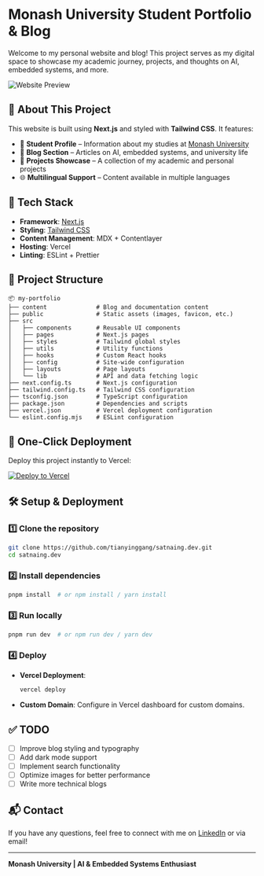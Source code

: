 # Monash University Student Portfolio & Blog

Welcome to my personal website and blog! This project serves as my digital space to showcase my academic journey, projects, and thoughts on AI, embedded systems, and more.

![Website Preview](https://via.placeholder.com/1200x600?text=Website+Preview)

## 🚀 About This Project
This website is built using **Next.js** and styled with **Tailwind CSS**. It features:
- 🏫 **Student Profile** – Information about my studies at [Monash University](https://www.monash.edu/)
- 📜 **Blog Section** – Articles on AI, embedded systems, and university life
- 🔬 **Projects Showcase** – A collection of my academic and personal projects
- 🌐 **Multilingual Support** – Content available in multiple languages

## 🔧 Tech Stack
- **Framework**: [Next.js](https://nextjs.org/)
- **Styling**: [Tailwind CSS](https://tailwindcss.com/)
- **Content Management**: MDX + Contentlayer
- **Hosting**: Vercel
- **Linting**: ESLint + Prettier

## 📂 Project Structure
```
📦 my-portfolio
├── content              # Blog and documentation content
├── public               # Static assets (images, favicon, etc.)
├── src
│   ├── components       # Reusable UI components
│   ├── pages            # Next.js pages
│   ├── styles           # Tailwind global styles
│   ├── utils            # Utility functions
│   ├── hooks            # Custom React hooks
│   ├── config           # Site-wide configuration
│   ├── layouts          # Page layouts
│   └── lib              # API and data fetching logic
├── next.config.ts       # Next.js configuration
├── tailwind.config.ts   # Tailwind CSS configuration
├── tsconfig.json        # TypeScript configuration
├── package.json         # Dependencies and scripts
├── vercel.json          # Vercel deployment configuration
└── eslint.config.mjs    # ESLint configuration
```

## 🚀 One-Click Deployment
Deploy this project instantly to Vercel:

[![Deploy to Vercel](https://vercel.com/button)](https://vercel.com/import/project?template=https://github.com/tianyinggang/satnaing.dev)

## 🛠️ Setup & Deployment
### 1️⃣ Clone the repository
```sh
git clone https://github.com/tianyinggang/satnaing.dev.git
cd satnaing.dev
```
### 2️⃣ Install dependencies
```sh
pnpm install  # or npm install / yarn install
```
### 3️⃣ Run locally
```sh
pnpm run dev  # or npm run dev / yarn dev
```
### 4️⃣ Deploy
- **Vercel Deployment**:
  ```sh
  vercel deploy
  ```
- **Custom Domain**:
  Configure in Vercel dashboard for custom domains.

## ✅ TODO
- [ ] Improve blog styling and typography
- [ ] Add dark mode support
- [ ] Implement search functionality
- [ ] Optimize images for better performance
- [ ] Write more technical blogs

## 📬 Contact
If you have any questions, feel free to connect with me on [LinkedIn](https://www.linkedin.com/) or via email!

---
**Monash University | AI & Embedded Systems Enthusiast**
